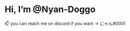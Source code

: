 # Hi, I’m @Nyan-Doggo

📫 you can reach me on discord if you want -> にゃん#0001


<!---
Nyan-Doggo/Nyan-Doggo is a ✨ special ✨ repository because its `README.md` (this file) appears on your GitHub profile.
You can click the Preview link to take a look at your changes.
--->
